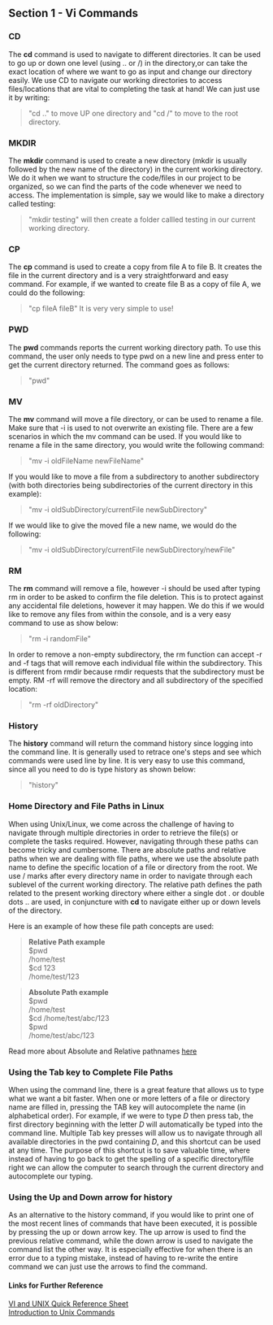 ## Section 1 - Vi Commands

### CD

The **cd** command is used to navigate to different directories. It can be used to go up or down one level (using .. or /) in the directory,or can take the exact location of where we want to go as input and change our directory easily. We use CD to navigate our working directories to access files/locations that are vital to completing the task at hand! We can just use it by writing:
>"cd .." to move UP one directory and "cd /" to move to the root directory.

### MKDIR
The **mkdir** command is used to create a new directory (mkdir is usually followed by the new name of the directory) in the current working directory. We do it when we want to structure the code/files in our project to be organized, so we can find the parts of the code whenever we need to access. The implementation is simple, say we would like to make a directory called testing:
>"mkdir testing" will then create a folder callled testing in our current working directory.

### CP
The **cp** command is used to create a copy from file A to file B. It creates the file in the current directory and is a very straightforward and easy command. For example, if we wanted to create file B as a copy of file A, we could do the following:
>"cp fileA fileB"
It is very very simple to use!

### PWD
The **pwd** commands reports the current working directory path. To use this command, the user only needs to type pwd on a new line and press enter to get the current directory returned. The command goes as follows:
>"pwd"

### MV
The **mv** command will move a file directory, or can be used to rename a file. Make sure that -i is used to not overwrite an existing file. There are a few scenarios in which the mv command can be used.
If you would like to rename a file in the same directory, you would write the following command:
>"mv -i oldFileName newFileName"

If you would like to move a file from a subdirectory to another subdirectory (with both directories being subdirectories of the current directory in this example):
>"mv -i oldSubDirectory/currentFile newSubDirectory"

If we would like to give the moved file a new name, we would do the following:
>"mv -i oldSubDirectory/currentFile newSubDirectory/newFile"

### RM
The **rm** command will remove a file, however -i should be used after typing rm in order to be asked to confirm the file deletion. This is to protect against any accidental file deletions, however it may happen. We do this if we would like to remove any files from within the console, and is a very easy command to use as show below:
>"rm -i randomFile"

In order to remove a non-empty subdirectory, the rm function can accept -r and -f tags that will remove each individual file within the subdirectory. This is different from rmdir because rmdir requests that the subdirectory must be empty. RM -rf will remove the directory and all subdirectory of the specified location:
>"rm -rf oldDirectory"

### History
The **history** command will return the command history since logging into the command line. It is generally used to retrace one's steps and see which commands were used line by line. It is very easy to use this command, since all you need to do is type history as shown below:
>"history"

### Home Directory and File Paths in Linux
When using Unix/Linux, we come across the challenge of having to navigate through multiple directories in order to retrieve the file(s) or complete the tasks required. However, navigating through these paths can become tricky and cumbersome. There are absolute paths and relative paths when we are dealing with file paths, where we use the absolute path name to define the specific location of a file or directory from the root. We use / marks after every directory name in order to navigate through each sublevel of the current working directory. The relative path defines the path related to the present working directory where either a single dot . or double dots .. are used, in conjuncture with **cd** to navigate either up or down levels of the directory.

Here is an example of how these file path concepts are used:  
>__Relative Path example__  
>$pwd  
>/home/test  
>$cd 123  
>/home/test/123  

>__Absolute Path example__  
>$pwd  
>/home/test  
>$cd /home/test/abc/123  
>$pwd  
>/home/test/abc/123  

Read more about Absolute and Relative pathnames [here](https://www.geeksforgeeks.org/absolute-relative-pathnames-unix/)

### Using the Tab key to Complete File Paths
When using the command line, there is a great feature that allows us to type what we want a bit faster. When one or more letters of a file or directory name are filled in, pressing the TAB key will autocomplete the name (in alphabetical order). For example, if we were to type _D_ then press tab, the first directory beginning with the letter _D_ will automatically be typed into the command line. Multiple Tab key presses will allow us to navigate through all available directories in the pwd containing _D_, and this shortcut can be used at any time. The purpose of this shortcut is to save valuable time, where instead of having to go back to get the spelling of a specific directory/file right we can allow the computer to search through the current directory and autocomplete our typing.

### Using the Up and Down arrow for history
As an alternative to the history command, if you would like to print one of the most recent lines of commands that have been executed, it is possible by pressing the up or down arrow  key. The up arrow is used to find the previous relative command, while the down arrow is used to navigate the command list the other way. It is especially effective for when there is an error due to a typing mistake, instead of having to re-write the entire command we can just use the arrows to find the command.

#### Links for Further Reference
[VI and UNIX Quick Reference Sheet](https://acm.cs.virginia.edu/data/viunix.html)  
[Introduction to Unix Commands](https://kb.iu.edu/d/afsk)

